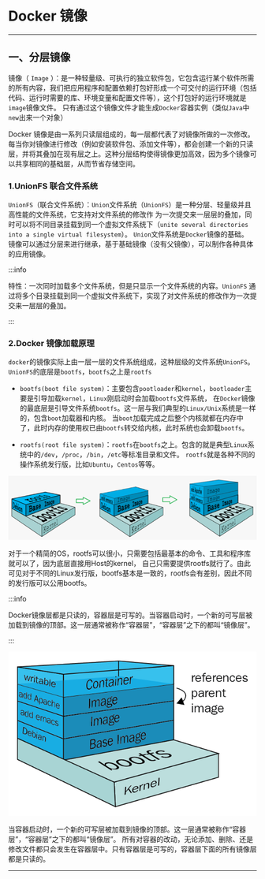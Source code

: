 # Docker 镜像

---

## 一、分层镜像

镜像（ `Image` ）：是一种轻量级、可执行的独立软件包，它包含运行某个软件所需的所有内容，我们把应用程序和配置依赖打包好形成一个可交付的运行环境（包括代码、运行时需要的库、环境变量和配置文件等），这个打包好的运行环境就是`image`镜像文件。
只有通过这个镜像文件才能生成`Docker`容器实例（类似`Java`中`new`出来一个对象）

Docker 镜像是由一系列只读层组成的，每一层都代表了对镜像所做的一次修改。每当你对镜像进行修改（例如安装软件包、添加文件等），都会创建一个新的只读层，并将其叠加在现有层之上。这种分层结构使得镜像更加高效，因为多个镜像可以共享相同的基础层，从而节省存储空间。

### 1.UnionFS 联合文件系统

`UnionFS`（联合文件系统）：`Union`文件系统（`UnionFS`）是一种分层、轻量级并且高性能的文件系统，它支持对文件系统的修改作 为一次提交来一层层的叠加，同时可以将不同目录挂载到同一个虚拟文件系统下（`unite several directories into a single virtual filesystem`）。
`Union`文件系统是`Docker`镜像的基础。 镜像可以通过分层来进行继承，基于基础镜像（没有父镜像），可以制作各种具体的应用镜像。

:::info

特性：一次同时加载多个文件系统，但是只显示一个文件系统的内容。`UnionFS` 通过将多个目录挂载到同一个虚拟文件系统下，实现了对文件系统的修改作为一次提交来一层层的叠加。

:::

### 2.Docker 镜像加载原理

`docker`的镜像实际上由一层一层的文件系统组成，这种层级的文件系统`UnionFS`。`UnionFS`的底层是`bootfs`，`bootfs`之上是`rootfs`

- `bootfs(boot file system)`：主要包含`pootloader`和`kernel`，`bootloader`主要是引导加载`kernel`，`Linux`刚启动时会加载`bootfs`文件系统，
在`Docker`镜像的最底层是引导文件系统`bootfs`。这一层与我们典型的`Linux/Unix`系统是一样的，包含`boot`加载器和内核。
当`boot`加载完成之后整个内核就都在内存中了，此时内存的使用权已由`bootfs`转交给内核，此时系统也会卸载`bootfs`。

- `rootfs(root file system)`：`rootfs`在`bootfs`之上。包含的就是典型`Linux`系统中的`/dev`，`/proc`，`/bin`，`/etc`等标准目录和文件。
`rootfs`就是各种不同的操作系统发行版，比如`Ubuntu`，`Centos`等等。

<div align="center">

![Docker镜像管理_构建镜像 如何分配内存-CSDN博客](04-Images.assets/9453a1f4b66676c71313f35f21de78a9.png)

</div>

对于一个精简的OS，rootfs可以很小，只需要包括最基本的命令、工具和程序库就可以了，因为底层直接用Host的kernel，
自己只需要提供rootfs就行了。由此可见对于不同的Linux发行版，bootfs基本是一致的，rootfs会有差别，因此不同的发行版可以公用bootfs。

:::info

Docker镜像层都是只读的，容器层是可写的。当容器启动时，一个新的可写层被加载到镜像的顶部。这一层通常被称作“容器层”，“容器层”之下的都叫“镜像层”。
 
:::

<div align="center">

![img.png](04-Images.assets/img.png)

</div>

当容器启动时，一个新的可写层被加载到镜像的顶部。这一层通常被称作“容器层”，“容器层”之下的都叫“镜像层”。
所有对容器的改动，无论添加、删除、还是修改文件都只会发生在容器层中。只有容器层是可写的，容器层下面的所有镜像层都是只读的。

---

